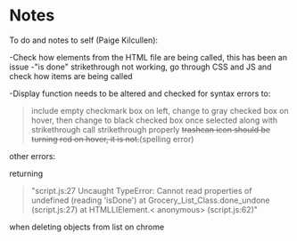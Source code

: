 # Notes

To do and notes to self (Paige Kilcullen):

-Check how elements from the HTML file are being called, this has been an issue
-"is done" strikethrough not working, go through CSS and JS and check how items are being called

-Display function needs to be altered and checked for syntax errors to:
>include empty checkmark box on left, change to gray checked box on hover, then change to black checked box once selected along with strikethrough
call strikethrough properly
~~trashcan icon should be turning red on hover, it is not.~~(spelling error)

other errors:

returning
>"script.js:27 Uncaught TypeError: Cannot read properties of undefined (reading 'isDone')
at Grocery_List_Class.done_undone (script.js:27)
at HTMLLIElement.< anonymous> (script.js:62)"

when deleting objects from list on chrome

